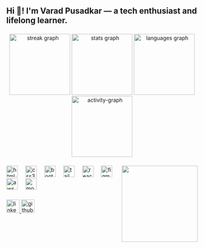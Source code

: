 <br clear="both">

<h2 align="left">Hi 👋! I'm Varad Pusadkar — a tech enthusiast and lifelong learner.</h2>

###

<div align="center">
  <img src="https://streak-stats.demolab.com?user=varadp03&locale=en&mode=daily&theme=dracula&hide_border=true&border_radius=5" height="160" alt="streak graph" />
  <img src="https://github-readme-stats.vercel.app/api?username=varadp03&hide_title=false&hide_rank=true&show_icons=true&include_all_commits=true&count_private=true&disable_animations=false&theme=dracula&locale=en&hide_border=true" height="160" alt="stats graph" />
  <img src="https://github-readme-stats.vercel.app/api/top-langs?username=varadp03&locale=en&hide_title=true&layout=compact&card_width=320&langs_count=7&theme=dracula&hide_border=true" height="160" alt="languages graph" />
  <img src="https://github-readme-activity-graph.vercel.app/graph?username=varadp03&theme=github-dark&radius=100&area=true&hide_border=true&hide_title=false" height="160" alt="activity-graph" />
</div>

###

<img align="right" height="200" src="https://t4.ftcdn.net/jpg/09/75/18/23/240_F_975182315_2yHKq2BTNJsiAlhDNWTDvsdsfJdmBDFO.jpg" />

###

<div align="left">
  <img src="https://cdn.jsdelivr.net/gh/devicons/devicon/icons/html5/html5-original.svg" height="30" alt="html5 logo" />
  <img width="12" />
  <img src="https://cdn.jsdelivr.net/gh/devicons/devicon/icons/css3/css3-original.svg" height="30" alt="css3 logo" />
  <img width="12" />
  <img src="https://skillicons.dev/icons?i=bootstrap" height="30" alt="bootstrap logo" />
  <img width="12" />
  <img src="https://skillicons.dev/icons?i=tailwind" height="30" alt="tailwind logo" />
  <img width="12" />
  <img src="https://cdn.jsdelivr.net/gh/devicons/devicon/icons/react/react-original.svg" height="30" alt="react logo" />
  <img width="12" />
  <img src="https://skillicons.dev/icons?i=figma" height="30" alt="figma logo" />
  <img width="12" />
  <img src="https://skillicons.dev/icons?i=aws" height="30" alt="aws logo" />
  <img width="12" />
  <img src="https://skillicons.dev/icons?i=mongodb" height="30" alt="mongodb logo" />
</div>

###

<div align="left">
  <a href="https://www.linkedin.com/in/varad-pusadkar-769b4a297/" target="_blank">
    <img src="https://img.shields.io/static/v1?message=LinkedIn&logo=linkedin&label=&color=0077B5&logoColor=white&labelColor=&style=for-the-badge" height="35" alt="linkedin logo" />
  </a>
  <a href="https://github.com/varadp03" target="_blank">
    <img src="https://img.shields.io/static/v1?message=GitHub&logo=github&label=&color=black&logoColor=white&labelColor=&style=for-the-badge" height="35" alt="github logo" />
  </a>
</div>
